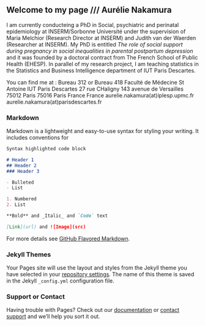 ## Welcome to my page /// Aurélie Nakamura

I am currently conducteing a PhD in Social, psychiatric and perinatal epidemiology at INSERM/Sorbonne Université under the supervision of Maria Melchior (Research Director at INSERM) and Judith van der Waerden (Researcher at INSERM). My PhD is entitled _The role of social support during pregnancy in social inequalities in parental postpartum depression_ and it was founded by a doctoral contract from The French School of Public Health (EHESP). In parallel of my research project, I am teaching statistics in the Statistics and Business Intelligence department of IUT Paris Descartes. 

You can find me at :
Bureau 312                                 or       Bureau 418
Faculté de Médecine St Antoine                      IUT Paris Descartes
27 rue CHaligny                                     143 avenue de Versailles
75012 Paris                                         75016 Paris
France                                              France
aurelie.nakamura(at)iplesp.upmc.fr                  aurelie.nakamura(at)parisdescartes.fr

### Markdown

Markdown is a lightweight and easy-to-use syntax for styling your writing. It includes conventions for

```markdown
Syntax highlighted code block

# Header 1
## Header 2
### Header 3

- Bulleted
- List

1. Numbered
2. List

**Bold** and _Italic_ and `Code` text

[Link](url) and ![Image](src)
```

For more details see [GitHub Flavored Markdown](https://guides.github.com/features/mastering-markdown/).

### Jekyll Themes

Your Pages site will use the layout and styles from the Jekyll theme you have selected in your [repository settings](https://github.com/elienakamura/aurelienakamura.github.io/settings). The name of this theme is saved in the Jekyll `_config.yml` configuration file.

### Support or Contact

Having trouble with Pages? Check out our [documentation](https://help.github.com/categories/github-pages-basics/) or [contact support](https://github.com/contact) and we’ll help you sort it out.
